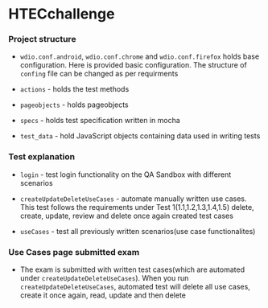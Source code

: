 # HTECchallenge

### Project structure
- `wdio.conf.android`, `wdio.conf.chrome` and `wdio.conf.firefox` holds base configuration. Here is provided basic configuration. The structure of `confing` file can be changed as per requirments

- `actions` - holds the test methods

- `pageobjects` - holds pageobjects

- `specs` - holds test specification written in mocha

- `test_data` - hold JavaScript objects containing data used in writing tests

### Test explanation
- `login` - test login functionality on the QA Sandbox with different  scenarios

- `createUpdateDeleteUseCases` - automate manually written use cases. This test follows the requirements under Test 1(1.1,1.2,1.3,1.4,1.5) delete, create, update, review and delete once again created test cases

- `useCases` - test all previously written scenarios(use case functionalites)

### Use Cases page submitted exam
- The exam is submitted  with written test cases(which are automated under `createUpdateDeleteUseCases`). When you run `createUpdateDeleteUseCases`, automated test will delete all use cases, create it once again, read, update and then delete
